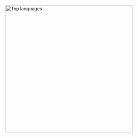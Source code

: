 <div class="text-center">
  <div style="display: inline-flex;">
    <img src="https://github-readme-stats.vercel.app/api/top-langs/?username=Thommmas&layout=compact&theme=transparent" alt="Top languages" width="400"/>
  </div>
</div>
